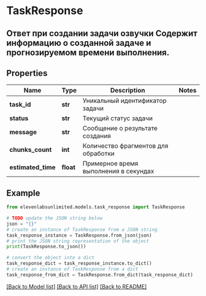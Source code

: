 # TaskResponse

## Ответ при создании задачи озвучки  Содержит информацию о созданной задаче и прогнозируемом времени выполнения.

## Properties

Name | Type | Description | Notes
------------ | ------------- | ------------- | -------------
**task_id** | **str** | Уникальный идентификатор задачи | 
**status** | **str** | Текущий статус задачи | 
**message** | **str** | Сообщение о результате создания | 
**chunks_count** | **int** | Количество фрагментов для обработки | 
**estimated_time** | **float** | Примерное время выполнения в секундах | 

## Example

```python
from elevenlabsunlimited.models.task_response import TaskResponse

# TODO update the JSON string below
json = "{}"
# create an instance of TaskResponse from a JSON string
task_response_instance = TaskResponse.from_json(json)
# print the JSON string representation of the object
print(TaskResponse.to_json())

# convert the object into a dict
task_response_dict = task_response_instance.to_dict()
# create an instance of TaskResponse from a dict
task_response_from_dict = TaskResponse.from_dict(task_response_dict)
```
[[Back to Model list]](../README.md#documentation-for-models) [[Back to API list]](../README.md#documentation-for-api-endpoints) [[Back to README]](../README.md)


